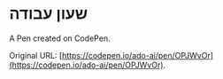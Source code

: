 # שעון עבודה

A Pen created on CodePen.

Original URL: [https://codepen.io/ado-ai/pen/OPJWvOr](https://codepen.io/ado-ai/pen/OPJWvOr).

